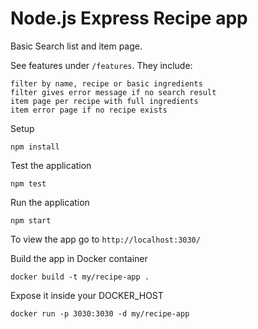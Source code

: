# Node.js Express Recipe app

Basic Search list and item page.

See features under `/features`. They include:

    filter by name, recipe or basic ingredients
    filter gives error message if no search result
    item page per recipe with full ingredients
    item error page if no recipe exists

Setup

    npm install

Test the application

    npm test

Run the application

    npm start

To view the app go to `http://localhost:3030/`

Build the app in Docker container

    docker build -t my/recipe-app .

Expose it inside your DOCKER_HOST

    docker run -p 3030:3030 -d my/recipe-app

